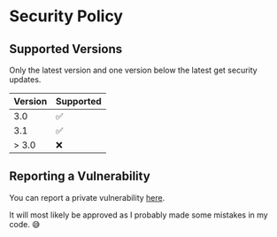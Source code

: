 # Security Policy

## Supported Versions

Only the latest version and one version below the latest get security updates.

| Version | Supported          |
| ------- | ------------------ |
| 3.0     | :white_check_mark: |
| 3.1     | :white_check_mark: |
| > 3.0   | :x:                |

## Reporting a Vulnerability

You can report a private vulnerability [here](https://github.com/pbskids-dl/pbskids-dl/security/advisories/new). 

It will most likely be approved as I probably made some mistakes in my code. 😅
